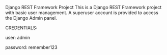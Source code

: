 Django REST Framework Project
This is a Django REST Framework project with basic user management. A superuser account is provided to access the Django Admin panel.

CREDENTIALS:

user: admin

password: remember123
